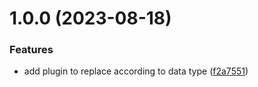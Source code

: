# 1.0.0 (2023-08-18)

### Features

- add plugin to replace according to data type ([f2a7551](https://github.com/mato533/rollup-plugin-typed-dotenv/commit/f2a7551b0c59d39d21eda542d0e5e4cf880e5007))
